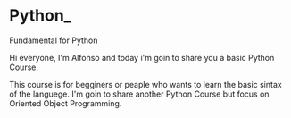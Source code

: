 # Python_
Fundamental for Python 

Hi everyone, I'm Alfonso and today i'm goin to share you a basic Python Course.

This course is for begginers or peaple who wants to learn the basic sintax of the languege.
I'm goin to share another Python Course but focus on Oriented Object Programming.
